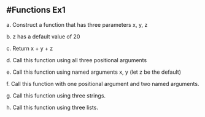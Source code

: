 #Functions Ex1
--------------

a. Construct a function that has three parameters x, y, z

b. z has a default value of 20

c. Return x + y + z

d. Call this function using all three positional arguments

e. Call this function using named arguments x, y (let z be the default)

f. Call this function with one positional argument and two named arguments.

g. Call this function using three strings.

h. Call this function using three lists.


